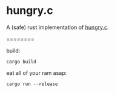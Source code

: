 # hungry.c

A (safe) rust implementation of [hungry.c](https://github.com/jackharrhy/hungry.c).

========

build:

`cargo build`

eat all of your ram asap:

`cargo run --release`